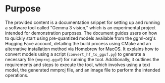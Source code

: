 # Purpose
The provided content is a documentation snippet for setting up and running a software tool called "Gemma 3 vision," which is an experimental project intended for demonstration purposes. The document guides users on how to quickly start using pre-quantized models available from the ggml-org's Hugging Face account, detailing the build process using CMake and an alternative installation method via Homebrew for MacOS. It explains how to convert models using a script (`convert_hf_to_gguf.py`) to generate a necessary file (`mmproj.gguf`) for running the tool. Additionally, it outlines the requirements and steps to execute the tool, which involves using a text model, the generated mmproj file, and an image file to perform the intended operations.
